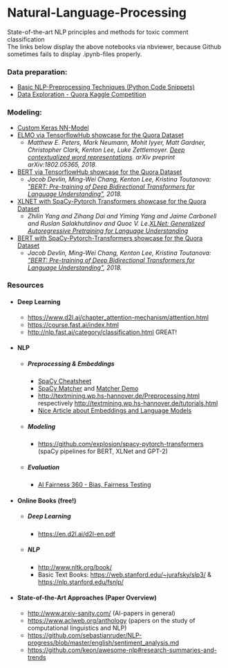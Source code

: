 # Natural-Language-Processing

State-of-the-art NLP principles and methods for toxic comment classification<br />
The links below display the above notebooks via nbviewer, because Github sometimes fails to display .ipynb-files properly. 



### Data preparation:
* [Basic NLP-Preprocessing Techniques (Python Code Snippets) ](https://nbviewer.jupyter.org/github/TheWoops/Natural-Language-Processing/blob/master/Data_Preparation.ipynb)<br />
* [Data Exploration - Quora Kaggle Competition](https://nbviewer.jupyter.org/github/TheWoops/Natural-Language-Processing/blob/master/Data_Exploration.ipynb)

### Modeling:
* [Custom Keras NN-Model](https://nbviewer.jupyter.org/github/TheWoops/Natural-Language-Processing/blob/master/Finaler_Prototyp.ipynb) 
* [ELMO via TensorflowHub showcase for the Quora Dataset](https://nbviewer.jupyter.org/github/TheWoops/Natural-Language-Processing/blob/master/Transfer_Learning_ELMO_mit_TensorflowHub.ipynb)
   * *Matthew E. Peters, Mark Neumann, Mohit Iyyer, Matt Gardner, Christopher Clark, Kenton Lee, Luke Zettlemoyer. [Deep contextualized word representations](https://arxiv.org/abs/1802.05365). arXiv preprint arXiv:1802.05365, 2018.*
* [BERT via TensorflowHub showcase for the Quora Dataset](https://nbviewer.jupyter.org/github/TheWoops/Natural-Language-Processing/blob/master/Transfer%20Learning_BERT_mit_TensorflowHub.ipynb)
  * *Jacob Devlin, Ming-Wei Chang, Kenton Lee, Kristina Toutanova: ["BERT: Pre-training of Deep Bidirectional Transformers for Language Understanding"](https://arxiv.org/abs/1810.04805), 2018.*
* [XLNET with SpaCy-Pytorch Transformers showcase for the Quora Dataset](https://nbviewer.jupyter.org/github/TheWoops/Natural-Language-Processing/blob/master/Transfer%20Learning_XLNet_mit_SpaCy.ipynb)
  * *Zhilin Yang and Zihang Dai and Yiming Yang and Jaime Carbonell and Ruslan Salakhutdinov and Quoc V. Le.[XLNet: Generalized Autoregressive Pretraining for Language Understanding](https://arxiv.org/abs/1906.08237)*
* [BERT with SpaCy-Pytorch-Transformers showcase for the Quora Dataset](https://nbviewer.jupyter.org/github/TheWoops/Natural-Language-Processing/blob/master/Transfer%20Learning_BERT_mit_%20SpaCy.ipynb)
  * *Jacob Devlin, Ming-Wei Chang, Kenton Lee, Kristina Toutanova: ["BERT: Pre-training of Deep Bidirectional Transformers for Language Understanding"](https://arxiv.org/abs/1810.04805), 2018.*

### Resources

* #### Deep Learning 
  * https://www.d2l.ai/chapter_attention-mechanism/attention.html
  * https://course.fast.ai/index.html
  * http://nlp.fast.ai/category/classification.html GREAT!

* #### NLP
  * ##### Preprocessing & Embeddings
    * [SpaCy Cheatsheet](http://datacamp-community-prod.s3.amazonaws.com/29aa28bf-570a-4965-8f54-d6a541ae4e06)
    * [SpaCy Matcher](https://github.com/explosion/spaCy/blob/master/website/docs/usage/rule-based-matching.md) and [Matcher Demo](https://explosion.ai/demos/matcher)
    * http://textmining.wp.hs-hannover.de/Preprocessing.html respectively http://textmining.wp.hs-hannover.de/tutorials.html
    * [Nice Article about Embeddings and Language Models](https://towardsdatascience.com/from-word-embeddings-to-pretrained-language-models-a-new-age-in-nlp-part-2-e9af9a0bdcd9)
  * ##### Modeling
    * https://github.com/explosion/spacy-pytorch-transformers (spaCy pipelines for BERT, XLNet and GPT-2)
  * ##### Evaluation
    * [AI Fairness 360 - Bias, Fairness Testing](https://github.com/IBM/AIF360)
    
* #### Online Books (free!)
  * ##### Deep Learning
    * https://en.d2l.ai/d2l-en.pdf
  * ##### NLP
    * http://www.nltk.org/book/
    * Basic Text Books: https://web.stanford.edu/~jurafsky/slp3/ & https://nlp.stanford.edu/fsnlp/

* #### State-of-the-Art Approaches (Paper Overview)
  * http://www.arxiv-sanity.com/ (AI-papers  in general)
  * https://www.aclweb.org/anthology (papers on the study of computational linguistics and NLP)
  * https://github.com/sebastianruder/NLP-progress/blob/master/english/sentiment_analysis.md
  * https://github.com/keon/awesome-nlp#research-summaries-and-trends
